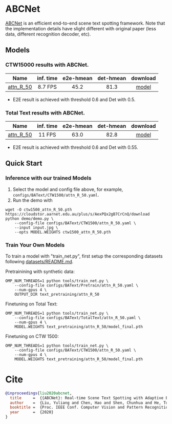 # ABCNet
[ABCNet](https://arxiv.org/abs/2002.10200) is an efficient end-to-end scene text spotting framework. Note that the implementation details have slight different with original paper (less data, different recognition decoder, etc).

## Models
### CTW15000 results with ABCNet.

Name | inf. time | e2e-hmean | det-hmean | download
--- |:---:|:---:|:---:|:---:
[attn_R_50](configs/BAText/CTW1500/attn_R_50.yaml) | 8.7 FPS | 45.2 | 81.3 | [model](https://cloudstor.aarnet.edu.au/plus/s/AexPQx2gB7CrCnQ/download)

* E2E result is achieved with threshold 0.6 and Det with 0.5.

### Total Text results with ABCNet.

Name | inf. time | e2e-hmean | det-hmean | download
---  |:---------:|:---------:|:---------:|:---:
[attn_R_50](configs/BAText/TotalText/attn_R_50.yaml) | 11 FPS | 63.0 | 82.8 | [model](https://cloudstor.aarnet.edu.au/plus/s/nyyNRdP7VBYqfgl/download)

* E2E result is achieved with threshold 0.6 and Det with 0.55.


## Quick Start 

### Inference with our trained Models

1. Select the model and config file above, for example, `configs/BAText/CTW1500/attn_R_50.yaml`.
2. Run the demo with

```
wget -O ctw1500_attn_R_50.pth https://cloudstor.aarnet.edu.au/plus/s/AexPQx2gB7CrCnQ/download
python demo/demo.py \
    --config-file configs/BAText/CTW1500/attn_R_50.yaml \
    --input input.jpg \
    --opts MODEL.WEIGHTS ctw1500_attn_R_50.pth
```

### Train Your Own Models

To train a model with "train_net.py", first setup the corresponding datasets following
[datasets/README.md](../../datasets/README.md).

Pretrainining with synthetic data:

```
OMP_NUM_THREADS=1 python tools/train_net.py \
    --config-file configs/BAText/Pretrain/attn_R_50.yaml \
    --num-gpus 4 \
    OUTPUT_DIR text_pretraining/attn_R_50
```

Finetuning on Total Text:

```
OMP_NUM_THREADS=1 python tools/train_net.py \
    --config-file configs/BAText/TotalText/attn_R_50.yaml \
    --num-gpus 4 \
    MODEL.WEIGHTS text_pretraining/attn_R_50/model_final.pth
```

Finetuning on CTW 1500:

```
OMP_NUM_THREADS=1 python tools/train_net.py \
    --config-file configs/BAText/CTW1500/attn_R_50.yaml \
    --num-gpus 4 \
    MODEL.WEIGHTS text_pretraining/attn_R_50/model_final.pth
```

# Cite

```BibTeX
@inproceedings{liu2020abcnet,
  title     =  {{ABCNet}: Real-time Scene Text Spotting with Adaptive Bezier-Curve Network},
  author    =  {Liu, Yuliang and Chen, Hao and Shen, Chunhua and He, Tong and Jin, Lianwen and Wang, Liangwei},
  booktitle =  {Proc. IEEE Conf. Computer Vision and Pattern Recognition (CVPR)},
  year      =  {2020}
}

```



